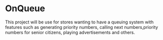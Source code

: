 OnQueue
=======

This project will be use for stores wanting to have a queuing system with features such as generating priority numbers, calling next numbers,priority numbers for senior citizens, playing advertisements and others.
